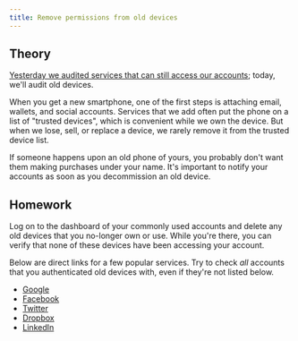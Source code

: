 ```yaml
---
title: Remove permissions from old devices
---
```


## Theory

[Yesterday we audited services that can still access our accounts](/2016/10); today, we'll audit old devices.

When you get a new smartphone, one of the first steps is attaching email, wallets, and social accounts. Services that we
add often put the phone on a list of "trusted devices", which is convenient while we own the device. But when we lose,
sell, or replace a device, we rarely remove it from the trusted device list.

If someone happens upon an old phone of yours, you probably don't want them making purchases under your name. It's
important to notify your accounts as soon as you decommission an old device.

## Homework

Log on to the dashboard of your commonly used accounts and delete any old devices that you no-longer own or use. While
you're there, you can verify that none of these devices have been accessing your account.

Below are direct links for a few popular services. Try to check _all_ accounts that you authenticated old devices with,
even if they're not listed below.

- [Google](https://security.google.com/settings/security/activity)
- [Facebook](https://www.facebook.com/settings?tab=security&section=devices&view)
- [Twitter](https://twitter.com/settings/sessions)
- [Dropbox](https://www.dropbox.com/account/#security)
- [LinkedIn](https://www.linkedin.com/psettings/sessions)
